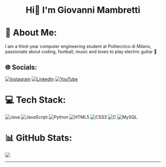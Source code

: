 <h1 align="center">Hi👋 I'm Giovanni Mambretti</h1>

# 💫 About Me:
I am a third-year computer engineering student at Politecnico di Milano, passionate about coding, football, music and loves to play electric guitar 🎸


## 🌐 Socials:
[![Instagram](https://img.shields.io/badge/Instagram-%23E4405F.svg?logo=Instagram&logoColor=white)](https://instagram.com/gio.n.mb) [![LinkedIn](https://img.shields.io/badge/LinkedIn-%230077B5.svg?logo=linkedin&logoColor=white)](https://linkedin.com/in/giovanni-mambretti-3202a2249) [![YouTube](https://img.shields.io/badge/YouTube-%23FF0000.svg?logo=YouTube&logoColor=white)](https://youtube.com/@giovannimambretti8562) 

# 💻 Tech Stack:
![Java](https://img.shields.io/badge/java-%23ED8B00.svg?style=for-the-badge&logo=openjdk&logoColor=white) ![JavaScript](https://img.shields.io/badge/javascript-%23323330.svg?style=for-the-badge&logo=javascript&logoColor=%23F7DF1E) ![Python](https://img.shields.io/badge/python-3670A0?style=for-the-badge&logo=python&logoColor=ffdd54) ![HTML5](https://img.shields.io/badge/html5-%23E34F26.svg?style=for-the-badge&logo=html5&logoColor=white) ![CSS3](https://img.shields.io/badge/css3-%231572B6.svg?style=for-the-badge&logo=css3&logoColor=white) ![C](https://img.shields.io/badge/c-%2300599C.svg?style=for-the-badge&logo=c&logoColor=white) ![MySQL](https://img.shields.io/badge/mysql-4479A1.svg?style=for-the-badge&logo=mysql&logoColor=white)
# 📊 GitHub Stats:
![](https://github-readme-stats.vercel.app/api/top-langs/?username=giomambre&theme=dark&hide_border=false&include_all_commits=true&count_private=true&layout=compact)

---


